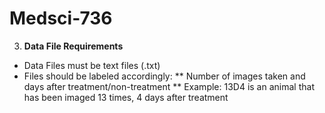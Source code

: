 # Medsci-736
3. **Data File Requirements**
 - Data Files must be text files (.txt)
 - Files should be labeled accordingly: 
	** Number of images taken and days after treatment/non-treatment 
	** Example:
			13D4 is an animal that has been imaged 13 times, 4 days after treatment 
